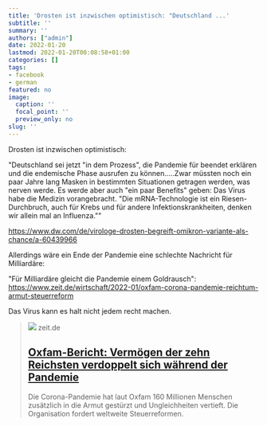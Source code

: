 ```yaml
---
title: 'Drosten ist inzwischen optimistisch: "Deutschland ...'
subtitle: ''
summary: ''
authors: ["admin"]
date: 2022-01-20
lastmod: 2022-01-20T00:08:58+01:00
categories: []
tags:
- facebook
- german
featured: no
image:
  caption: ''
  focal_point: ''
  preview_only: no
slug: ''
---
```

Drosten ist inzwischen optimistisch:

"Deutschland sei jetzt "in dem Prozess", die Pandemie für beendet erklären und die endemische Phase ausrufen zu können.....Zwar müssten noch ein paar Jahre lang Masken in bestimmten Situationen getragen werden, was nerven werde. Es werde aber auch "ein paar Benefits" geben: Das Virus habe die Medizin vorangebracht. "Die mRNA-Technologie ist ein Riesen-Durchbruch, auch für Krebs und für andere Infektionskrankheiten, denken wir allein mal an Influenza.""

https://www.dw.com/de/virologe-drosten-begreift-omikron-variante-als-chance/a-60439966

Allerdings wäre ein Ende der Pandemie eine schlechte Nachricht für Milliardäre: 

"Für Milliardäre gleicht die Pandemie einem Goldrausch":
https://www.zeit.de/wirtschaft/2022-01/oxfam-corona-pandemie-reichtum-armut-steuerreform

Das Virus kann es halt nicht jedem recht machen.
> [![](https://img.zeit.de/wirtschaft/2022-01/oxfam-corona-pandemie-reichtum-armut-steuerreform-2/wide__1300x731)](https://www.zeit.de/wirtschaft/2022-01/oxfam-corona-pandemie-reichtum-armut-steuerreform)
> zeit.de
> ## [Oxfam-Bericht: Vermögen der zehn Reichsten verdoppelt sich während der Pandemie](https://www.zeit.de/wirtschaft/2022-01/oxfam-corona-pandemie-reichtum-armut-steuerreform)
>
>Die Corona-Pandemie hat laut Oxfam 160 Millionen Menschen zusätzlich in die Armut gestürzt und Ungleichheiten vertieft. Die Organisation fordert weltweite Steuerreformen.


